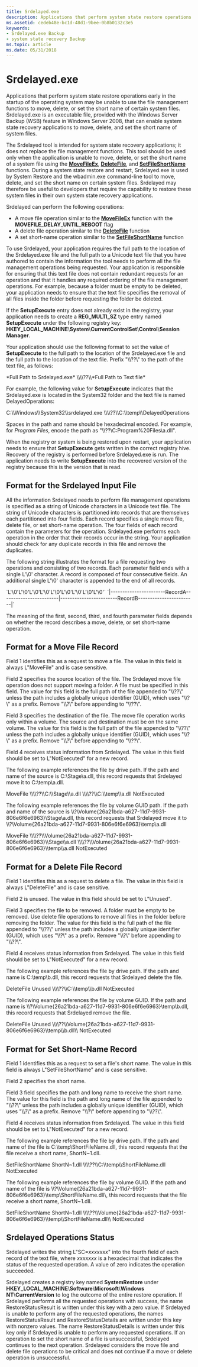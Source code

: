 ```yaml
---
title: Srdelayed.exe
description: Applications that perform system state restore operations early in the startup of the operating system may be unable to use the file management functions to move, delete, or set the short name of certain system files.
ms.assetid: cedeb48e-bc1d-48d1-9bee-0b8b0132c3e5
keywords:
- Srdelayed.exe Backup
- system state recovery Backup
ms.topic: article
ms.date: 05/31/2018
---
```


# Srdelayed.exe

Applications that perform system state restore operations early in the startup of the operating system may be unable to use the file management functions to move, delete, or set the short name of certain system files. Srdelayed.exe is an executable file, provided with the Windows Server Backup (WSB) feature in Windows Server 2008, that can enable system state recovery applications to move, delete, and set the short name of system files.

The Srdelayed tool is intended for system state recovery applications; it does not replace the file management functions. This tool should be used only when the application is unable to move, delete, or set the short name of a system file using the [**MoveFileEx**](https://docs.microsoft.com/windows/desktop/api/winbase/nf-winbase-movefileexa), [**DeleteFile**](https://docs.microsoft.com/windows/desktop/api/fileapi/nf-fileapi-deletefilea), and [**SetFileShortName**](https://docs.microsoft.com/windows/desktop/api/winbase/nf-winbase-setfileshortnamea) functions. During a system state restore and restart, Srdelayed.exe is used by System Restore and the wbadmin.exe command-line tool to move, delete, and set the short name on certain system files. Srdelayed may therefore be useful to developers that require the capability to restore these system files in their own system state recovery applications.

Srdelayed can perform the following operations:

-   A move file operation similar to the [**MoveFileEx**](https://docs.microsoft.com/windows/desktop/api/winbase/nf-winbase-movefileexa) function with the **MOVEFILE\_DELAY\_UNTIL\_REBOOT** flag
-   A delete file operation similar to the [**DeleteFile**](https://docs.microsoft.com/windows/desktop/api/fileapi/nf-fileapi-deletefilea) function
-   A set short-name operation similar to the [**SetFileShortName**](https://docs.microsoft.com/windows/desktop/api/winbase/nf-winbase-setfileshortnamea) function

To use Srdelayed, your application requires the full path to the location of the Srdelayed.exe file and the full path to a Unicode text file that you have authored to contain the information the tool needs to perform all the file management operations being requested. Your application is responsible for ensuring that this text file does not contain redundant requests for an operation and that it handles any required ordering of the file management operations. For example, because a folder must be empty to be deleted, your application needs to ensure that the text file specifies the removal of all files inside the folder before requesting the folder be deleted.

If the **SetupExecute** entry does not already exist in the registry, your application needs to create a **REG\_MULTI\_SZ** type entry named **SetupExecute** under the following registry key: **HKEY\_LOCAL\_MACHINE**\\**System**\\**CurrentControlSet**\\**Control**\\**Session Manager**.

Your application should use the following format to set the value of **SetupExecute** to the full path to the location of the Srdelayed.exe file and the full path to the location of the text file. Prefix "\\\\??\\" to the path of the text file, as follows:

<dl> *Full Path to Srdelayed.exe* \\\\??\\*Full Path to Text file*  
</dl>

For example, the following value for **SetupExecute** indicates that the Srdelayed.exe is located in the System32 folder and the text file is named DelayedOperations:

<dl> C:\\Windows\\System32\\srdelayed.exe \\\\??\\C:\\temp\\DelayedOperations  
</dl>

Spaces in the path and name should be hexadecimal encoded. For example, for *Program Files*, encode the path as "\\\\??\\C:Program%20Files\\a.dll".

When the registry or system is being restored upon restart, your application needs to ensure that **SetupExecute** gets written in the correct registry hive. Recovery of the registry is performed before Srdelayed.exe is run. The application needs to write **SetupExecute** into the recovered version of the registry because this is the version that is read.

## Format for the Srdelayed Input File

All the information Srdelayed needs to perform file management operations is specified as a string of Unicode characters in a Unicode text file. The string of Unicode characters is partitioned into records that are themselves each partitioned into four fields. Each record specifies a single move file, delete file, or set short-name operation. The four fields of each record contain the parameters for the operation. Srdelayed.exe performs each operation in the order that their records occur in the string. Your application should check for any duplicate records in this file and remove the duplicates.

The following string illustrates the format for a file requesting two operations and consisting of two records. Each parameter field ends with a single L'\\0' character. A record is composed of four consecutive fields. An additional single L'\\0' character is appended to the end of all records.

<dl> `<ParamA1>L'\0'<ParamA2>L'\0'<ParamA3>L'\0'<ParamA4>L'\0'<ParamB1>L'\0'<ParamB2>L'\0'<ParamB3>L'\0'<ParamB4>L'\0'L'\0'`  
`|-----------------------RecordA------------------------|------------------------RecordB------------------------|`  
</dl>

The meaning of the first, second, third, and fourth parameter fields depends on whether the record describes a move, delete, or set short-name operation.

## Format for a Move File Record

Field 1 identifies this as a request to move a file. The value in this field is always L"MoveFile" and is case sensitive.

Field 2 specifies the source location of the file. The Srdelayed move file operation does not support moving a folder. A file must be specified in this field. The value for this field is the full path of the file appended to "\\\\??\\" unless the path includes a globally unique identifier (GUID), which uses "\\\\?\\" as a prefix. Remove "\\\\?\\" before appending to "\\\\??\\".

Field 3 specifies the destination of the file. The move file operation works only within a volume. The source and destination must be on the same volume. The value for this field is the full path of the file appended to "\\\\??\\" unless the path includes a globally unique identifier (GUID), which uses "\\\\?\\" as a prefix. Remove "\\\\?\\" before appending to "\\\\??\\".

Field 4 receives status information from Srdelayed. The value in this field should be set to L"NotExecuted" for a new record.

The following example references the file by drive path. If the path and name of the source is C:\\Stage\\a.dll, this record requests that Srdelayed move it to C:\\temp\\a.dll.

<dl> MoveFile \\\\??\\C:\\Stage\\a.dll \\\\??\\C:\\temp\\a.dll NotExecuted  
</dl>

The following example references the file by volume GUID path. If the path and name of the source is \\\\?\\Volume{26a21bda-a627-11d7-9931-806e6f6e6963}\\Stage\\a.dll, this record requests that Srdelayed move it to \\\\?\\Volume{26a21bda-a627-11d7-9931-806e6f6e6963}\\temp\\a.dll

<dl> MoveFile \\\\??\\Volume{26a21bda-a627-11d7-9931-806e6f6e6963}\\Stage\\a.dll \\\\??\\Volume{26a21bda-a627-11d7-9931-806e6f6e6963}\\temp\\a.dll NotExecuted  
</dl>

## Format for a Delete File Record

Field 1 identifies this as a request to delete a file. The value in this field is always L"DeleteFile" and is case sensitive.

Field 2 is unused. The value in this field should be set to L"Unused".

Field 3 specifies the file to be removed. A folder must be empty to be removed. Use delete file operations to remove all files in the folder before removing the folder. The value for this field is the full path of the file appended to "\\\\??\\" unless the path includes a globally unique identifier (GUID), which uses "\\\\?\\" as a prefix. Remove "\\\\?\\" before appending to "\\\\??\\".

Field 4 receives status information from Srdelayed. The value in this field should be set to L"NotExecuted" for a new record.

The following example references the file by drive path. If the path and name is C:\\temp\\b.dll, this record requests that Srdelayed delete the file.

<dl> DeleteFile Unused \\\\??\\C:\\temp\\b.dll NotExecuted  
</dl>

The following example references the file by volume GUID. If the path and name is \\\\?\\Volume{26a21bda-a627-11d7-9931-806e6f6e6963}\\temp\\b.dll, this record requests that Srdelayed remove the file.

<dl> DeleteFile Unused \\\\??\\Volume{26a21bda-a627-11d7-9931-806e6f6e6963}\\temp\\b.dll\\ NotExecuted  
</dl>

## Format for Set Short-Name Record

Field 1 identifies this as a request to set a file's short name. The value in this field is always L"SetFileShortName" and is case sensitive.

Field 2 specifies the short name.

Field 3 field specifies the path and long name to receive the short name. The value for this field is the path and long name of the file appended to "\\\\??\\" unless the path includes a globally unique identifier (GUID), which uses "\\\\?\\" as a prefix. Remove "\\\\?\\" before appending to "\\\\??\\".

Field 4 receives status information from Srdelayed. The value in this field should be set to L"NotExecuted" for a new record.

The following example references the file by drive path. If the path and name of the file is C:\\temp\\ShortFileName.dll, this record requests that the file receive a short name, ShortN~1.dll.

<dl> SetFileShortName ShortN~1.dll \\\\??\\C:\\temp\\ShortFileName.dll NotExecuted  
</dl>

The following example references the file by volume GUID. If the path and name of the file is \\\\?\\Volume{26a21bda-a627-11d7-9931-806e6f6e6963}\\temp\\ShortFileName.dll\\, this record requests that the file receive a short name, ShortN~1.dll.

<dl> SetFileShortName ShortN~1.dll \\\\??\\Volume{26a21bda-a627-11d7-9931-806e6f6e6963}\\temp\\ShortFileName.dll\\ NotExecuted  
</dl>

## Srdelayed Operations Status

Srdelayed writes the string L"SC=*xxxxxxx*" into the fourth field of each record of the text file, where *xxxxxxx* is a hexadecimal that indicates the status of the requested operation. A value of zero indicates the operation succeeded.

Srdelayed creates a registry key named **SystemRestore** under **HKEY\_LOCAL\_MACHINE**\\**Software**\\**Microsoft**\\**Windows NT**\\**CurrentVersion** to log the outcome of the entire restore operation. If Srdelayed performs all the requested operations with success, the name RestoreStatusResult is written under this key with a zero value. If Srdelayed is unable to perform any of the requested operations, the names RestoreStatusResult and RestoreStatusDetails are written under this key with nonzero values. The name RestoreStatusDetails is written under this key only if Srdelayed is unable to perform any requested operations. If an operation to set the short name of a file is unsuccessful, Srdelayed continues to the next operation. Srdelayed considers the move file and delete file operations to be critical and does not continue if a move or delete operation is unsuccessful.

 

 




